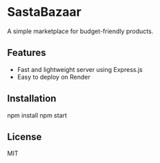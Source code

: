 # SastaBazaar

A simple marketplace for budget-friendly products.

## Features
- Fast and lightweight server using Express.js
- Easy to deploy on Render

## Installation
npm install
npm start

## License
MIT
